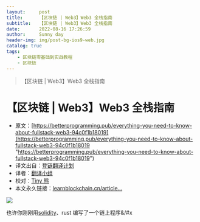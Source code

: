 ```yaml
---
layout:     post
title:      【区块链 | Web3】Web3 全栈指南
subtitle:   【区块链 | Web3】Web3 全栈指南
date:       2022-08-16 17:26:59
author:     Sunny day
header-img: img/post-bg-ios9-web.jpg
catalog: true
tags:
    - 区块链零基础到实战教程
    - 区块链
---
```


>【区块链 | Web3】Web3 全栈指南

# 【区块链 | Web3】Web3 全栈指南

* 原文：[https://betterprogramming.pub/everything-you-need-to-know-about-fullstack-web3-94c0f1b18019](https://betterprogramming.pub/everything-you-need-to-know-about-fullstack-web3-94c0f1b18019 "https://betterprogramming.pub/everything-you-need-to-know-about-fullstack-web3-94c0f1b18019")
* 译文出自：[登链翻译计划](https://github.com/lbc-team/Pioneer "登链翻译计划")
* 译者：[翻译小组](https://learnblockchain.cn/people/412 "翻译小组")
* 校对：[Tiny 熊](https://learnblockchain.cn/people/15 "Tiny 熊")
* 本文永久链接：[learnblockchain.cn/article…](https://learnblockchain.cn/article/4478 "learnblockchain.cn/article…")

![](https://img-blog.csdnimg.cn/img_convert/742f876ac3fe60b1f50aae4878448188.png)

也许你刚刚用[solidity](https://learnblockchain.cn/docs/solidity/ "solidity")、rust 编写了一个链上程序&/#x

